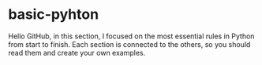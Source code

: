 # basic-pyhton
Hello GitHub, in this section, I focused on the most essential rules in Python from start to finish. Each section is connected to the others, so you should read them and create your own examples.
